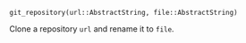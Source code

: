 ```
git_repository(url::AbstractString, file::AbstractString)
```

Clone a repository `url` and rename it to `file`.
